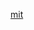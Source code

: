 [mit](https://ocw.mit.edu/courses/18-102-introduction-to-functional-analysis-spring-2021/pages/calendar/)


